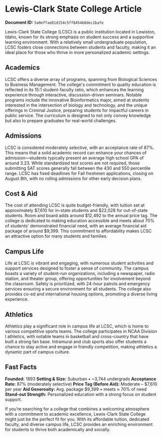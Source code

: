 # Lewis-Clark State College Article

**Document ID:** `5a0effae81d154c5ff8454b8dec1bafe`

Lewis-Clark State College (LCSC) is a public institution located in Lewiston, Idaho, known for its strong emphasis on student success and a supportive learning environment. With a relatively small undergraduate population, LCSC fosters close connections between students and faculty, making it an ideal place for those who thrive in more personalized academic settings.

## Academics
LCSC offers a diverse array of programs, spanning from Biological Sciences to Business Management. The college's commitment to quality education is reflected in its 15:1 student-faculty ratio, which enhances the learning experience through interactive, discussion-driven seminars. Notable programs include the innovative Bioinformatics major, aimed at students interested in the intersection of biology and technology, and the unique offerings in Criminal Justice, preparing students for impactful careers in public service. The curriculum is designed to not only convey knowledge but also to prepare graduates for real-world challenges.

## Admissions
LCSC is considered moderately selective, with an acceptance rate of 87%. This means that a solid academic record can enhance your chances of admission—students typically present an average high school GPA of around 3.23. While standardized test scores are not required, those submitting SAT scores generally fall between the 430 and 550 percentile range. LCSC has fixed deadlines for Fall freshmen applications, closing on August 8th, with no rolling admissions for other early decision plans.

## Cost & Aid
The cost of attending LCSC is quite budget-friendly, with tuition set at approximately $7,610 for in-state students and $22,028 for out-of-state students. Room and board adds around $12,492 to the annual price tag. The college is dedicated to making education accessible and meets about 70% of students' demonstrated financial need, with an average financial aid package of around $9,399. This commitment to affordability makes LCSC an attractive option for many students and families.

## Campus Life
Life at LCSC is vibrant and engaging, with numerous student activities and support services designed to foster a sense of community. The campus boasts a variety of student-run organizations, including a newspaper, radio station, and theater group, offering opportunities for involvement beyond the classroom. Safety is prioritized, with 24-hour patrols and emergency services ensuring a secure environment for all students. The college also provides co-ed and international housing options, promoting a diverse living experience.

## Athletics
Athletics play a significant role in campus life at LCSC, which is home to various competitive sports teams. The college participates in NCAA Division I athletics, with notable teams in basketball and cross-country that have built a strong fan base. Intramural and club sports also offer students a chance to stay active and engage in friendly competition, making athletics a dynamic part of campus culture.

## Fast Facts
**Founded:** 1893
**Setting & Size:** Suburban • ~3,744 undergrads
**Acceptance Rate:** 87% (moderately selective)
**Price Tag (Before Aid):** Moderate – $7,610 per year
**Aid Generosity:** Avg. package $9,399 • meets ≈ 70% of need
**Stand-out Strength:** Personalized education with a strong focus on student support.

If you’re searching for a college that combines a welcoming atmosphere with a commitment to academic excellence, Lewis-Clark State College might just be the perfect fit for you. With its affordable tuition, dedicated faculty, and diverse campus life, LCSC provides an enriching environment for students to thrive both academically and socially.
